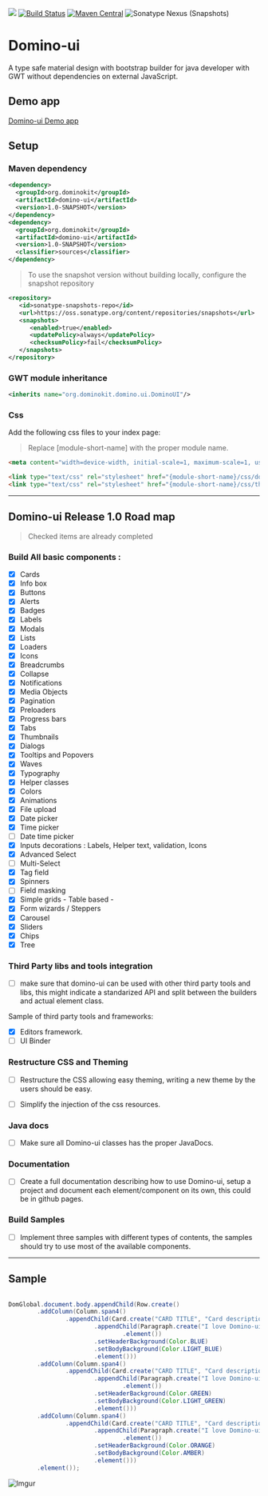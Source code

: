 <a title="Gitter" href="https://gitter.im/DominoKit/domino"><img src="https://badges.gitter.im/Join%20Chat.svg"></a>
[![Build Status](https://travis-ci.org/DominoKit/domino-ui.svg?branch=master)](https://travis-ci.org/DominoKit/domino-ui)
[![Maven Central](https://maven-badges.herokuapp.com/maven-central/org.dominokit/domino-ui/badge.svg)](https://maven-badges.herokuapp.com/maven-central/org.dominokit/domino-ui)
![Sonatype Nexus (Snapshots)](https://img.shields.io/nexus/s/https/oss.sonatype.org/org.dominokit/domino-ui.svg)


# Domino-ui

A type safe material design with bootstrap builder for java developer with GWT without dependencies on external JavaScript.

## Demo app

[Domino-ui Demo app](https://vegegoku.github.io/domino-ui/index.html?theme=indigo#home)

## Setup

### Maven dependency

```xml
<dependency>
  <groupId>org.dominokit</groupId>
  <artifactId>domino-ui</artifactId>
  <version>1.0-SNAPSHOT</version>
</dependency>
<dependency>
  <groupId>org.dominokit</groupId>
  <artifactId>domino-ui</artifactId>
  <version>1.0-SNAPSHOT</version>
  <classifier>sources</classifier>
</dependency>
```

> To use the snapshot version without building locally, configure the snapshot repository
```xml
<repository>
   <id>sonatype-snapshots-repo</id>
   <url>https://oss.sonatype.org/content/repositories/snapshots</url>
   <snapshots>
      <enabled>true</enabled>
      <updatePolicy>always</updatePolicy>
      <checksumPolicy>fail</checksumPolicy>
   </snapshots>
</repository>
```

### GWT module inheritance
```xml
<inherits name="org.dominokit.domino.ui.DominoUI"/>
```

### Css
Add the following css files to your index page:
> Replace [module-short-name] with the proper module name.
```html
<meta content="width=device-width, initial-scale=1, maximum-scale=1, user-scalable=no" name="viewport">

<link type="text/css" rel="stylesheet" href="{module-short-name}/css/domino-ui.css">
<link type="text/css" rel="stylesheet" href="{module-short-name}/css/themes/all-themes.css">
```

----------------------
## Domino-ui Release 1.0 Road map

> Checked items are already completed

### Build All basic components :

- [x] Cards
- [x] Info box
- [x] Buttons
- [x] Alerts
- [x] Badges
- [x] Labels
- [x] Modals
- [x] Lists
- [x] Loaders
- [x] Icons
- [x] Breadcrumbs
- [x] Collapse
- [x] Notifications
- [x] Media Objects
- [x] Pagination
- [x] Preloaders
- [x] Progress bars
- [x] Tabs
- [x] Thumbnails
- [x] Dialogs
- [x] Tooltips and Popovers
- [x] Waves
- [x] Typography
- [x] Helper classes
- [x] Colors
- [x] Animations
- [x] File upload
- [x] Date picker
- [x] Time picker
- [ ] Date time picker
- [x] Inputs decorations : Labels, Helper text, validation, Icons
- [x] Advanced Select
- [ ] Multi-Select
- [x] Tag field
- [x] Spinners
- [ ] Field masking
- [x] Simple grids - Table based -
- [x] Form wizards / Steppers
- [x] Carousel
- [x] Sliders
- [x] Chips
- [x] Tree

### Third Party libs and tools integration

- [ ] make sure that domino-ui can be used with other third party tools and libs, this might indicate a standarized API and split between the builders and actual element class.

Sample of third party tools and frameworks:
- [x] Editors framework.
- [ ] UI Binder

### Restructure CSS and Theming

- [ ] Restructure the CSS allowing easy theming, writing a new theme by the users should be easy.

- [ ] Simplify the injection of the css resources.

### Java docs

- [ ] Make sure all Domino-ui classes has the proper JavaDocs.


### Documentation

- [ ] Create a full documentation describing how to use Domino-ui, setup a project and document each element/component on its own, this could be in github pages.

### Build Samples

- [ ] Implement three samples with different types of contents, the samples should try to use most of the available components.
---------------------------

## Sample

```java

DomGlobal.document.body.appendChild(Row.create()
        .addColumn(Column.span4()
                .appendChild(Card.create("CARD TITLE", "Card description")
                        .appendChild(Paragraph.create("I love Domino-ui, Domino-ui does not use jquery or js and is typesafe, I love Domino-ui, Domino-ui does not use jquery or js and is typesafe, I love Domino-ui, Domino-ui does not use jquery or js and is typesafe")
                                .element())
                        .setHeaderBackground(Color.BLUE)
                        .setBodyBackground(Color.LIGHT_BLUE)
                        .element()))
        .addColumn(Column.span4()
                .appendChild(Card.create("CARD TITLE", "Card description")
                        .appendChild(Paragraph.create("I love Domino-ui, Domino-ui does not use jquery or js and is typesafe, I love Domino-ui, Domino-ui does not use jquery or js and is typesafe, I love Domino-ui, Domino-ui does not use jquery or js and is typesafe")
                                .element())
                        .setHeaderBackground(Color.GREEN)
                        .setBodyBackground(Color.LIGHT_GREEN)
                        .element()))
        .addColumn(Column.span4()
                .appendChild(Card.create("CARD TITLE", "Card description")
                        .appendChild(Paragraph.create("I love Domino-ui, Domino-ui does not use jquery or js and is typesafe, I love Domino-ui, Domino-ui does not use jquery or js and is typesafe, I love Domino-ui, Domino-ui does not use jquery or js and is typesafe")
                                .element())
                        .setHeaderBackground(Color.ORANGE)
                        .setBodyBackground(Color.AMBER)
                        .element()))
        .element());
```
![Imgur](https://i.imgur.com/xaUJXi9.png)
